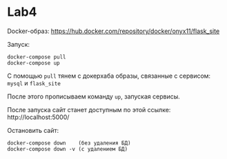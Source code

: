 # Lab4

Docker-образ: https://hub.docker.com/repository/docker/onyx11/flask_site

Запуск:
```
docker-compose pull
docker-compose up
```
С помощью `pull` тянем с докерхаба образы, связанные с сервисом: `mysql` и `flask_site`

После этого прописываем команду `up`, запуская сервисы.

После запуска сайт станет доступным по этой ссылке: http://localhost:5000/

Остановить сайт:
```
docker-compose down    (без удаления БД)
docker-compose down -v (с удалением БД)
```
